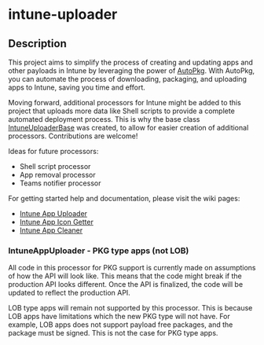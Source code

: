 # intune-uploader

## Description
This project aims to simplify the process of creating and updating apps and other payloads in Intune by leveraging the power of [AutoPkg](https://github.com/autopkg/autopkg). With AutoPkg, you can automate the process of downloading, packaging, and uploading apps to Intune, saving you time and effort.

Moving forward, additional processors for Intune might be added to this project that uploads more data like Shell scripts to provide a complete automated deployment process. This is why the base class [IntuneUploaderBase](IntuneUploader/IntuneUploaderLib/IntuneUploaderBase.py) was created, to allow for easier creation of additional processors. Contributions are welcome!

Ideas for future processors:
- Shell script processor
- App removal processor
- Teams notifier processor

For getting started help and documentation, please visit the wiki pages:
- [Intune App Uploader](https://github.com/almenscorner/intune-uploader/wiki/IntuneAppUploader)
- [Intune App Icon Getter](https://github.com/almenscorner/intune-uploader/wiki/IntuneAppIconGetter)
- [Intune App Cleaner](https://github.com/almenscorner/intune-uploader/wiki/IntuneAppCleaner)

### IntuneAppUploader - PKG type apps (not LOB)
All code in this processor for PKG support is currently made on assumptions of how the API will look like. This means that the code might break if the production API looks different. Once the API is finalized, the code will be updated to reflect the production API.

LOB type apps will remain not supported by this processor. This is because LOB apps have limitations which the new PKG type will not have. For example, LOB apps does not support payload free packages, and the package must be signed. This is not the case for PKG type apps.
